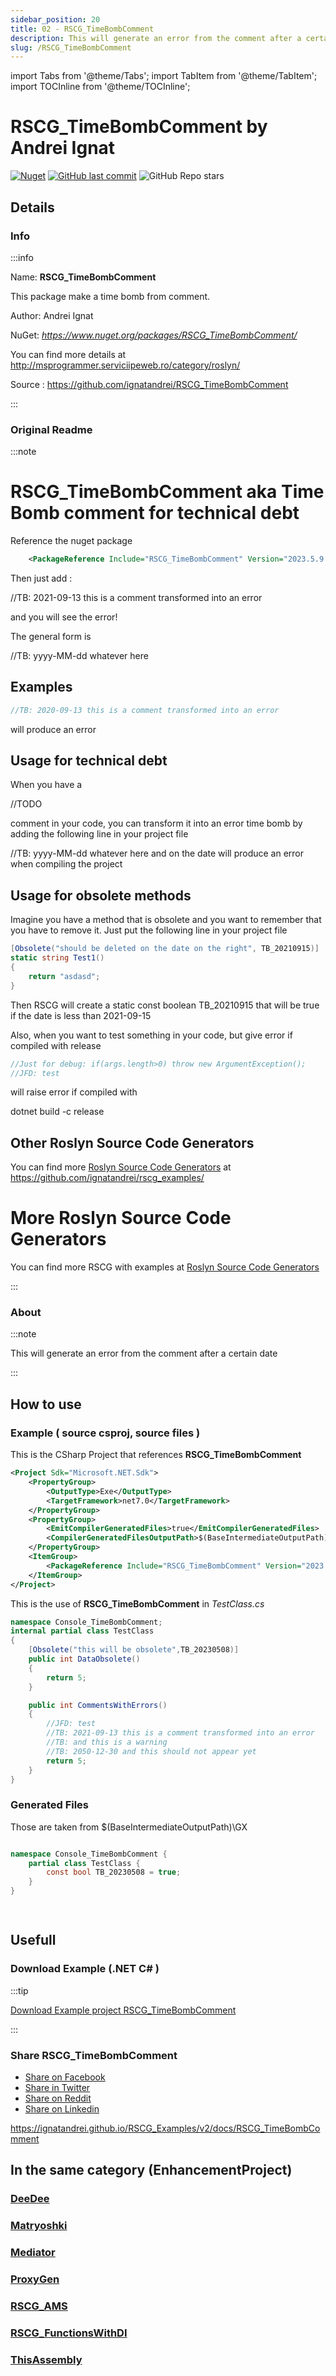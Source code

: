 ```yaml
---
sidebar_position: 20
title: 02 - RSCG_TimeBombComment
description: This will generate an error from the comment after a certain date
slug: /RSCG_TimeBombComment
---
```

import Tabs from '@theme/Tabs';
import TabItem from '@theme/TabItem';
import TOCInline from '@theme/TOCInline';

# RSCG_TimeBombComment  by Andrei Ignat


<TOCInline toc={toc} />

[![Nuget](https://img.shields.io/nuget/dt/RSCG_TimeBombComment?label=RSCG_TimeBombComment)](https://www.nuget.org/packages/RSCG_TimeBombComment/)
[![GitHub last commit](https://img.shields.io/github/last-commit/ignatandrei/RSCG_TimeBombComment?label=updated)](https://github.com/ignatandrei/RSCG_TimeBombComment)
![GitHub Repo stars](https://img.shields.io/github/stars/ignatandrei/RSCG_TimeBombComment?style=social)

## Details

### Info
:::info

Name: **RSCG_TimeBombComment**

This package make a time bomb from comment.

Author: Andrei Ignat

NuGet: 
*https://www.nuget.org/packages/RSCG_TimeBombComment/*   


You can find more details at http://msprogrammer.serviciipeweb.ro/category/roslyn/

Source : https://github.com/ignatandrei/RSCG_TimeBombComment

:::

### Original Readme
:::note

# RSCG_TimeBombComment aka Time Bomb comment for technical debt
Reference the nuget package 

```xml
    <PackageReference Include="RSCG_TimeBombComment" Version="2023.5.9.2110"  PrivateAssets="all" OutputItemType="Analyzer" ReferenceOutputAssembly="false" />
```


Then just add :

//TB: 2021-09-13 this is a comment transformed into an error

and you will see the error!

The general form is

//TB: yyyy-MM-dd whatever here

## Examples

    
```cs
//TB: 2020-09-13 this is a comment transformed into an error
```

will produce an error


## Usage for technical debt 

When you have a 

//TODO

comment in your code, you can transform it into an error time bomb by adding the following line in your project file

//TB: yyyy-MM-dd whatever here
and on the date will produce an error when compiling the project

## Usage for obsolete methods
Imagine you have a method that is obsolete and you want to remember that you have to remove it.
Just put the following line in your project file


```cs
[Obsolete("should be deleted on the date on the right", TB_20210915)]
static string Test1()
{
    return "asdasd";
}
```

Then RSCG will create a static const boolean TB_20210915 that will be true if the date is less than 2021-09-15

Also, when you want to test something in your code, but give error if compiled with release

```csharp
//Just for debug: if(args.length>0) throw new ArgumentException();
//JFD: test
```

will raise error if compiled with 

dotnet build -c release

## Other Roslyn Source Code Generators

You can find more [Roslyn Source Code Generators](https://github.com/ignatandrei/rscg_examples/) at https://github.com/ignatandrei/rscg_examples/


# More Roslyn Source Code Generators

You can find more RSCG with examples at [Roslyn Source Code Generators](https://ignatandrei.github.io/RSCG_Examples/v2/)


:::

### About
:::note

This will generate an error from the comment after a certain date


:::

## How to use

### Example ( source csproj, source files )

<Tabs>

<TabItem value="csproj" label="CSharp Project">

This is the CSharp Project that references **RSCG_TimeBombComment**
```xml showLineNumbers {11}
<Project Sdk="Microsoft.NET.Sdk">
	<PropertyGroup>
		<OutputType>Exe</OutputType>
		<TargetFramework>net7.0</TargetFramework>
	</PropertyGroup>
	<PropertyGroup>
		<EmitCompilerGeneratedFiles>true</EmitCompilerGeneratedFiles>
		<CompilerGeneratedFilesOutputPath>$(BaseIntermediateOutputPath)\GX</CompilerGeneratedFilesOutputPath>
	</PropertyGroup>
	<ItemGroup>
		<PackageReference Include="RSCG_TimeBombComment" Version="2023.5.9.2110" OutputItemType="Analyzer" ReferenceOutputAssembly="false" />
	</ItemGroup>
</Project>

```

</TabItem>

  <TabItem value="C:\gth\RSCG_Examples\v2\rscg_examples\RSCG_TimeBombComment\src\Console_TimeBombComment\TestClass.cs" label="TestClass.cs" >

  This is the use of **RSCG_TimeBombComment** in *TestClass.cs*

```csharp showLineNumbers 
namespace Console_TimeBombComment;
internal partial class TestClass
{
    [Obsolete("this will be obsolete",TB_20230508)]
    public int DataObsolete()
    {
        return 5;
    }

    public int CommentsWithErrors()
    {
        //JFD: test
        //TB: 2021-09-13 this is a comment transformed into an error
        //TB: and this is a warning
        //TB: 2050-12-30 and this should not appear yet
        return 5;
    }
}

```
  </TabItem>

</Tabs>

### Generated Files

Those are taken from $(BaseIntermediateOutputPath)\GX

<Tabs>


<TabItem value="C:\gth\RSCG_Examples\v2\rscg_examples\RSCG_TimeBombComment\src\Console_TimeBombComment\obj\GX\RSCG_TimeBombComment\RSCG_TimeBombComment.GenerateFromCommentsIncremental\Obsolete_1.cs" label="Obsolete_1.cs" >


```csharp showLineNumbers 

namespace Console_TimeBombComment {
    partial class TestClass { 
        const bool TB_20230508 = true;
    }
}

                
```

  </TabItem>


</Tabs>

## Usefull

### Download Example (.NET  C# )

:::tip

[Download Example project RSCG_TimeBombComment ](/sources/RSCG_TimeBombComment.zip)

:::


### Share RSCG_TimeBombComment 

<ul>
  <li><a href="https://www.facebook.com/sharer/sharer.php?u=https%3A%2F%2Fignatandrei.github.io%2FRSCG_Examples%2Fv2%2Fdocs%2FRSCG_TimeBombComment&quote=RSCG_TimeBombComment" title="Share on Facebook" target="_blank">Share on Facebook</a></li>
  <li><a href="https://twitter.com/intent/tweet?source=https%3A%2F%2Fignatandrei.github.io%2FRSCG_Examples%2Fv2%2Fdocs%2FRSCG_TimeBombComment&text=RSCG_TimeBombComment:%20https%3A%2F%2Fignatandrei.github.io%2FRSCG_Examples%2Fv2%2Fdocs%2FRSCG_TimeBombComment" target="_blank" title="Tweet">Share in Twitter</a></li>
  <li><a href="http://www.reddit.com/submit?url=https%3A%2F%2Fignatandrei.github.io%2FRSCG_Examples%2Fv2%2Fdocs%2FRSCG_TimeBombComment&title=RSCG_TimeBombComment" target="_blank" title="Submit to Reddit">Share on Reddit</a></li>
  <li><a href="http://www.linkedin.com/shareArticle?mini=true&url=https%3A%2F%2Fignatandrei.github.io%2FRSCG_Examples%2Fv2%2Fdocs%2FRSCG_TimeBombComment&title=RSCG_TimeBombComment&summary=&source=https%3A%2F%2Fignatandrei.github.io%2FRSCG_Examples%2Fv2%2Fdocs%2FRSCG_TimeBombComment" target="_blank" title="Share on LinkedIn">Share on Linkedin</a></li>
</ul>

https://ignatandrei.github.io/RSCG_Examples/v2/docs/RSCG_TimeBombComment

## In the same category (EnhancementProject)


### [DeeDee](/docs/DeeDee)


### [Matryoshki](/docs/Matryoshki)


### [Mediator](/docs/Mediator)


### [ProxyGen](/docs/ProxyGen)


### [RSCG_AMS](/docs/RSCG_AMS)


### [RSCG_FunctionsWithDI](/docs/RSCG_FunctionsWithDI)


### [ThisAssembly](/docs/ThisAssembly)

